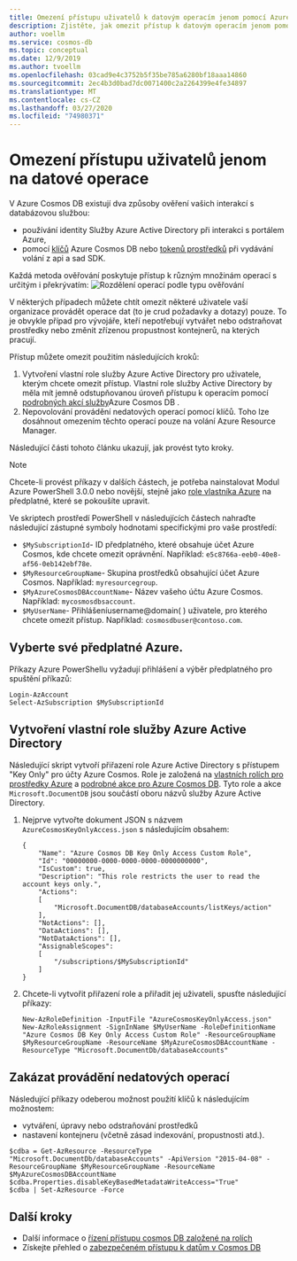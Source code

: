 ```yaml
---
title: Omezení přístupu uživatelů k datovým operacím jenom pomocí Azure Cosmos DB
description: Zjistěte, jak omezit přístup k datovým operacím jenom pomocí Azure Cosmos DB
author: voellm
ms.service: cosmos-db
ms.topic: conceptual
ms.date: 12/9/2019
ms.author: tvoellm
ms.openlocfilehash: 03cad9e4c3752b5f35be785a6280bf18aaa14860
ms.sourcegitcommit: 2ec4b3d0bad7dc0071400c2a2264399e4fe34897
ms.translationtype: MT
ms.contentlocale: cs-CZ
ms.lasthandoff: 03/27/2020
ms.locfileid: "74980371"
---
```

# <a name="restrict-user-access-to-data-operations-only"></a>Omezení přístupu uživatelů jenom na datové operace

V Azure Cosmos DB existují dva způsoby ověření vašich interakcí s databázovou službou:
- používání identity Služby Azure Active Directory při interakci s portálem Azure,
- pomocí [klíčů](secure-access-to-data.md#master-keys) Azure Cosmos DB nebo [tokenů prostředků](secure-access-to-data.md#resource-tokens) při vydávání volání z api a sad SDK.

Každá metoda ověřování poskytuje přístup k různým množinám operací s určitým i překrývatím: ![Rozdělení operací podle typu ověřování](./media/how-to-restrict-user-data/operations.png)

V některých případech můžete chtít omezit některé uživatele vaší organizace provádět operace dat (to je crud požadavky a dotazy) pouze. To je obvykle případ pro vývojáře, kteří nepotřebují vytvářet nebo odstraňovat prostředky nebo změnit zřízenou propustnost kontejnerů, na kterých pracují.

Přístup můžete omezit použitím následujících kroků:
1. Vytvoření vlastní role služby Azure Active Directory pro uživatele, kterým chcete omezit přístup. Vlastní role služby Active Directory by měla mít jemně odstupňovanou úroveň přístupu k operacím pomocí [podrobných akcí služby](../role-based-access-control/resource-provider-operations.md#microsoftdocumentdb)Azure Cosmos DB .
1. Nepovolování provádění nedatových operací pomocí klíčů. Toho lze dosáhnout omezením těchto operací pouze na volání Azure Resource Manager.

Následující části tohoto článku ukazují, jak provést tyto kroky.

> [!NOTE]
> Chcete-li provést příkazy v dalších částech, je potřeba nainstalovat Modul Azure PowerShell 3.0.0 nebo novější, stejně jako [role vlastníka Azure](../role-based-access-control/built-in-roles.md#owner) na předplatné, které se pokoušíte upravit.

Ve skriptech prostředí PowerShell v následujících částech nahraďte následující zástupné symboly hodnotami specifickými pro vaše prostředí:
- `$MySubscriptionId`- ID předplatného, které obsahuje účet Azure Cosmos, kde chcete omezit oprávnění. Například: `e5c8766a-eeb0-40e8-af56-0eb142ebf78e`.
- `$MyResourceGroupName`- Skupina prostředků obsahující účet Azure Cosmos. Například: `myresourcegroup`.
- `$MyAzureCosmosDBAccountName`- Název vašeho účtu Azure Cosmos. Například: `mycosmosdbsaccount`.
- `$MyUserName`- Přihlášeníusername@domain( ) uživatele, pro kterého chcete omezit přístup. Například: `cosmosdbuser@contoso.com`.

## <a name="select-your-azure-subscription"></a>Vyberte své předplatné Azure.

Příkazy Azure PowerShellu vyžadují přihlášení a výběr předplatného pro spuštění příkazů:

```azurepowershell
Login-AzAccount
Select-AzSubscription $MySubscriptionId
```

## <a name="create-the-custom-azure-active-directory-role"></a>Vytvoření vlastní role služby Azure Active Directory

Následující skript vytvoří přiřazení role Azure Active Directory s přístupem "Key Only" pro účty Azure Cosmos. Role je založená na [vlastních rolích pro prostředky Azure](../role-based-access-control/custom-roles.md) a [podrobné akce pro Azure Cosmos DB](../role-based-access-control/resource-provider-operations.md#microsoftdocumentdb). Tyto role a akce `Microsoft.DocumentDB` jsou součástí oboru názvů služby Azure Active Directory.

1. Nejprve vytvořte dokument JSON s názvem `AzureCosmosKeyOnlyAccess.json` s následujícím obsahem:

    ```
    {
        "Name": "Azure Cosmos DB Key Only Access Custom Role",
        "Id": "00000000-0000-0000-0000-0000000000",
        "IsCustom": true,
        "Description": "This role restricts the user to read the account keys only.",
        "Actions":
        [
            "Microsoft.DocumentDB/databaseAccounts/listKeys/action"
        ],
        "NotActions": [],
        "DataActions": [],
        "NotDataActions": [],
        "AssignableScopes":
        [
            "/subscriptions/$MySubscriptionId"
        ]
    }
    ```

1. Chcete-li vytvořit přiřazení role a přiřadit jej uživateli, spusťte následující příkazy:

    ```azurepowershell
    New-AzRoleDefinition -InputFile "AzureCosmosKeyOnlyAccess.json"
    New-AzRoleAssignment -SignInName $MyUserName -RoleDefinitionName "Azure Cosmos DB Key Only Access Custom Role" -ResourceGroupName $MyResourceGroupName -ResourceName $MyAzureCosmosDBAccountName -ResourceType "Microsoft.DocumentDb/databaseAccounts"
    ```

## <a name="disallow-the-execution-of-non-data-operations"></a>Zakázat provádění nedatových operací

Následující příkazy odeberou možnost použití klíčů k následujícím možnostem:
- vytváření, úpravy nebo odstraňování prostředků
- nastavení kontejneru (včetně zásad indexování, propustnosti atd.).

```azurepowershell
$cdba = Get-AzResource -ResourceType "Microsoft.DocumentDb/databaseAccounts" -ApiVersion "2015-04-08" -ResourceGroupName $MyResourceGroupName -ResourceName $MyAzureCosmosDBAccountName
$cdba.Properties.disableKeyBasedMetadataWriteAccess="True"
$cdba | Set-AzResource -Force
```

## <a name="next-steps"></a>Další kroky

- Další informace o [řízení přístupu cosmos DB založené na rolích](role-based-access-control.md)
- Získejte přehled o [zabezpečeném přístupu k datům v Cosmos DB](secure-access-to-data.md)
